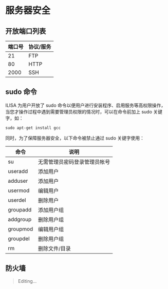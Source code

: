# 服务器安全

## 开放端口列表

| 端口号 | 协议/服务 |
| ------ | --------- |
| 21     | FTP       |
| 80     | HTTP      |
| 2000   | SSH       |



## sudo 命令

ILISA 为用户开放了 sudo 命令以便用户进行安装程序、启用服务等高权限操作，当您才操作过程中遇到需要管理员权限的情况时，可以在命令前加上 sudo 关键字，如：

``` shell
sudo apt-get install gcc
```

同时，为了保障服务器安全，以下命令被禁止通过 sudo 关键字使用：

| 命令     | 说明                         |
| -------- | ---------------------------- |
| su       | 无需管理员密码登录管理员帐号 |
| useradd  | 添加用户                     |
| adduser  | 添加用户                     |
| usermod  | 编辑用户                     |
| userdel  | 删除用户                     |
| groupadd | 添加用户组                   |
| addgroup | 删除用户组                   |
| groupmod | 编辑用户组                   |
| groupdel | 删除用户组                   |
| rm       | 删除文件/目录                |



##  防火墙

> Editing...

